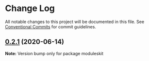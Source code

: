 # Change Log

All notable changes to this project will be documented in this file.
See [Conventional Commits](https://conventionalcommits.org) for commit guidelines.

## [0.2.1](https://github.com/imsergiobernal/base/compare/moduleskit@0.2.0...moduleskit@0.2.1) (2020-06-14)

**Note:** Version bump only for package moduleskit
